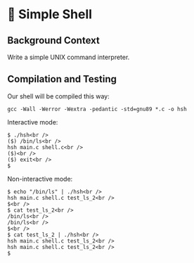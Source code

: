 # :shell: Simple Shell

## Background Context

Write a simple UNIX command interpreter.

## Compilation and Testing

Our shell will be compiled this way:

`gcc -Wall -Werror -Wextra -pedantic -std=gnu89 *.c -o hsh`

Interactive mode:

```
$ ./hsh<br />
($) /bin/ls<br />
hsh main.c shell.c<br />
($)<br />
($) exit<br />
$
```

Non-interactive mode:

```
$ echo "/bin/ls" | ./hsh<br />
hsh main.c shell.c test_ls_2<br />
$<br />
$ cat test_ls_2<br />
/bin/ls<br />
/bin/ls<br />
$<br />
$ cat test_ls_2 | ./hsh<br />
hsh main.c shell.c test_ls_2<br />
hsh main.c shell.c test_ls_2<br />
$
```
